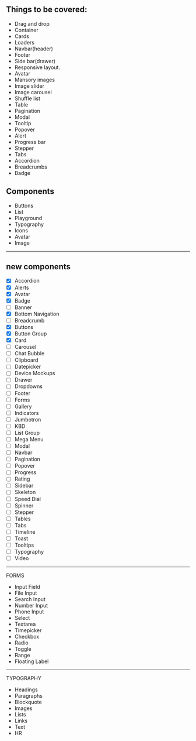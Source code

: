 ## Things to be covered:

- Drag and drop
- Container
- Cards
- Loaders
- Navbar(header)
- Footer
- Side bar(drawer)
- Responsive layout.
- Avatar
- Mansory images
- Image slider
- Image carousel
- Shuffle list
- Table
- Pagination
- Modal
- Tooltip
- Popover
- Alert
- Progress bar
- Stepper
- Tabs
- Accordion
- Breadcrumbs
- Badge

## Components

- Buttons
- List
- Playground
- Typography
- Icons
- Avatar
- Image

---------------------------------------------------
## new components
- [x] Accordion
- [x] Alerts
- [x] Avatar
- [x] Badge
- [ ] Banner
- [x] Bottom Navigation
- [ ] Breadcrumb
- [x] Buttons
- [x] Button Group
- [x] Card
- [ ] Carousel
- [ ] Chat Bubble
- [ ] Clipboard
- [ ] Datepicker
- [ ] Device Mockups
- [ ] Drawer
- [ ] Dropdowns
- [ ] Footer
- [ ] Forms
- [ ] Gallery
- [ ] Indicators
- [ ] Jumbotron
- [ ] KBD
- [ ] List Group
- [ ] Mega Menu
- [ ] Modal
- [ ] Navbar
- [ ] Pagination
- [ ] Popover
- [ ] Progress
- [ ] Rating
- [ ] Sidebar
- [ ] Skeleton
- [ ] Speed Dial
- [ ] Spinner
- [ ] Stepper
- [ ] Tables
- [ ] Tabs
- [ ] Timeline
- [ ] Toast
- [ ] Tooltips
- [ ] Typography
- [ ] Video
---------------------------------------------------
FORMS
- Input Field
- File Input
- Search Input
- Number Input
- Phone Input
- Select
- Textarea
- Timepicker
- Checkbox
- Radio
- Toggle
- Range
- Floating Label
----------------------------------------------------
TYPOGRAPHY
- Headings
- Paragraphs
- Blockquote
- Images
- Lists
- Links
- Text
- HR
